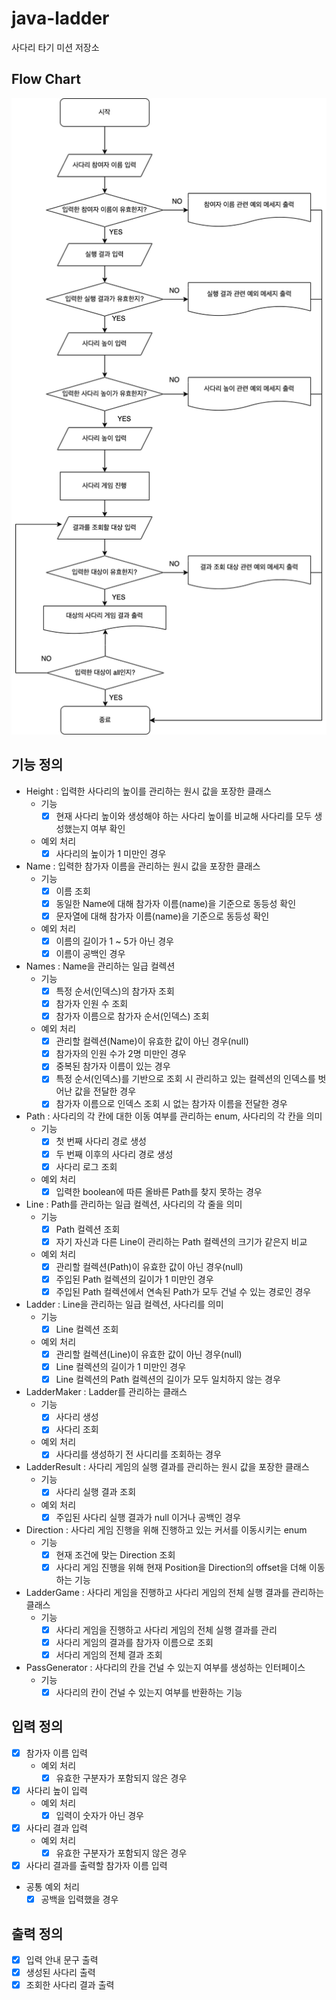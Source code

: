 # java-ladder

사다리 타기 미션 저장소

## Flow Chart

![](./docs/ladder.drawio.png)

## 기능 정의

- Height : 입력한 사다리의 높이를 관리하는 원시 값을 포장한 클래스
  - 기능
    - [x] 현재 사다리 높이와 생성해야 하는 사다리 높이를 비교해 사다리를 모두 생성했는지 여부 확인
  - 예외 처리
    - [x] 사다리의 높이가 1 미만인 경우
- Name : 입력한 참가자 이름을 관리하는 원시 값을 포장한 클래스
  - 기능
    - [x] 이름 조회
    - [x] 동일한 Name에 대해 참가자 이름(name)을 기준으로 동등성 확인
    - [x] 문자열에 대해 참가자 이름(name)을 기준으로 동등성 확인
  - 예외 처리
    - [x] 이름의 길이가 1 ~ 5가 아닌 경우
    - [x] 이름이 공백인 경우
- Names : Name을 관리하는 일급 컬렉션
  - 기능
    - [x] 특정 순서(인덱스)의 참가자 조회
    - [x] 참가자 인원 수 조회
    - [x] 참가자 이름으로 참가자 순서(인덱스) 조회
  - 예외 처리
    - [x] 관리할 컬렉션(Name)이 유효한 값이 아닌 경우(null)
    - [x] 참가자의 인원 수가 2명 미만인 경우
    - [x] 중복된 참가자 이름이 있는 경우
    - [x] 특정 순서(인덱스)를 기반으로 조회 시 관리하고 있는 컬렉션의 인덱스를 벗어난 값을 전달한 경우
    - [x] 참가자 이름으로 인덱스 조회 시 없는 참가자 이름을 전달한 경우
- Path : 사다리의 각 칸에 대한 이동 여부를 관리하는 enum, 사다리의 각 칸을 의미
  - 기능
    - [x] 첫 번째 사다리 경로 생성
    - [x] 두 번째 이후의 사다리 경로 생성
    - [x] 사다리 로그 조회
  - 예외 처리
    - [x] 입력한 boolean에 따른 올바른 Path를 찾지 못하는 경우
- Line : Path를 관리하는 일급 컬렉션, 사다리의 각 줄을 의미
  - 기능
    - [x] Path 컬렉션 조회
    - [x] 자기 자신과 다른 Line이 관리하는 Path 컬렉션의 크기가 같은지 비교
  - 예외 처리
    - [x] 관리할 컬렉션(Path)이 유효한 값이 아닌 경우(null)
    - [x] 주입된 Path 컬렉션의 길이가 1 미만인 경우
    - [x] 주입된 Path 컬렉션에서 연속된 Path가 모두 건널 수 있는 경로인 경우
- Ladder : Line을 관리하는 일급 컬렉션, 사다리를 의미
  - 기능
    - [x] Line 컬렉션 조회
  - 예외 처리
    - [x] 관리할 컬렉션(Line)이 유효한 값이 아닌 경우(null)
    - [x] Line 컬렉션의 길이가 1 미만인 경우
    - [x] Line 컬렉션의 Path 컬렉션의 길이가 모두 일치하지 않는 경우
- LadderMaker : Ladder를 관리하는 클래스
  - 기능
    - [x] 사다리 생성
    - [x] 사다리 조회
  - 예외 처리
    - [x] 사다리를 생성하기 전 사디리를 조회하는 경우
- LadderResult : 사다리 게임의 실행 결과를 관리하는 원시 값을 포장한 클래스
  - 기능
    - [x] 사다리 실행 결과 조회
  - 예외 처리
    - [x] 주입된 사다리 실행 결과가 null 이거나 공백인 경우
- Direction : 사다리 게임 진행을 위해 진행하고 있는 커서를 이동시키는 enum
  - 기능
    - [x] 현재 조건에 맞는 Direction 조회
    - [x] 사다리 게임 진행을 위해 현재 Position을 Direction의 offset을 더해 이동하는 기능
- LadderGame : 사다리 게임을 진행하고 사다리 게임의 전체 실행 결과를 관리하는 클래스
  - 기능
    - [x] 사다리 게임을 진행하고 사다리 게임의 전체 실행 결과를 관리
    - [x] 사다리 게임의 결과를 참가자 이름으로 조회
    - [x] 서다리 게임의 전체 결과 조회
- PassGenerator : 사다리의 칸을 건널 수 있는지 여부를 생성하는 인터페이스
  - 기능
    - [x] 사다리의 칸이 건널 수 있는지 여부를 반환하는 기능

## 입력 정의

- [x] 참가자 이름 입력
  - 예외 처리
    - [x] 유효한 구분자가 포함되지 않은 경우
- [x] 사다리 높이 입력
  - 예외 처리
    - [x] 입력이 숫자가 아닌 경우
- [x] 사다리 결과 입력
  - 예외 처리
    - [x] 유효한 구분자가 포함되지 않은 경우
- [x] 사다리 결과를 출력할 참가자 이름 입력
- 공통 예외 처리
  - [x] 공백을 입력했을 경우

## 출력 정의

- [x] 입력 안내 문구 출력
- [x] 생성된 사다리 출력
- [x] 조회한 사다리 결과 출력
